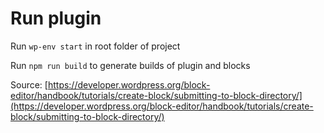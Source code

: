 # Run plugin

Run `wp-env start` in root folder of project

Run `npm run build` to generate builds of plugin and blocks

Source: [https://developer.wordpress.org/block-editor/handbook/tutorials/create-block/submitting-to-block-directory/](https://developer.wordpress.org/block-editor/handbook/tutorials/create-block/submitting-to-block-directory/)
